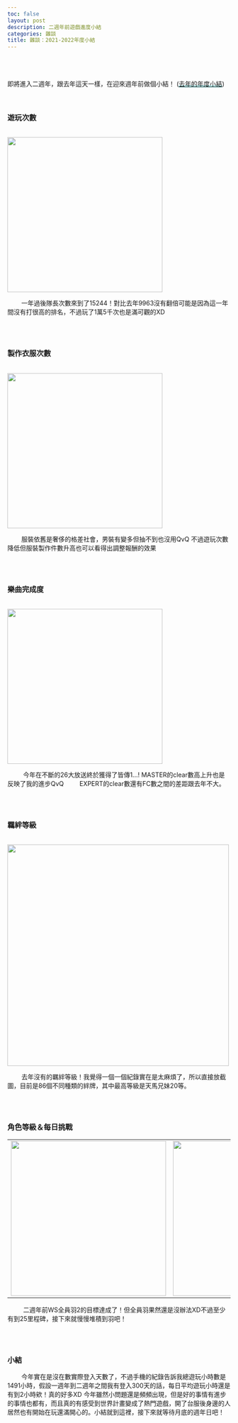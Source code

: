 ```yaml
---
toc: false
layout: post
description: 二週年前遊戲進度小結
categories: 雜談
title: 雜談：2021-2022年度小結
---
```


<br><br><br>
即將進入二週年，跟去年這天一樣，在迎來週年前做個小結！
(<a href="https://adowaiii.github.io/DowaSekai/%E9%9B%9C%E8%AB%87/2021/09/09/2020~2021%E5%B9%B4%E5%BA%A6%E5%B0%8F%E7%B5%90.html" style="color:balck !important;background:linear-gradient(180deg, transparent 70%, #B5EAEA 50%) !important;">去年的年度小結</a>)

<br>

### 遊玩次數
<br>

<img src="https://lh3.googleusercontent.com/pw/AL9nZEUs416HixaAmqD8mR5ioiVt9B_XWL_fA9SKLWQrJXZwozbifWfUb6IF-a51ilwUdo0RrZ862ZYuhbrAtjZKa1pXuLpmGahcJ6oDdAZlQltZtH6V0J7OzSQlYV_Pym7z48lPWeGkQK2nCEQ-MSI2QWtPSA=w563-h496-no?authuser=0" width="350" style="display: block;margin-left: auto;margin-left: auto;margin-right: auto;">

&nbsp;&nbsp;&nbsp;&nbsp;&nbsp;&nbsp;&nbsp;&nbsp;一年過後隊長次數來到了15244！對比去年9963沒有翻倍可能是因為這一年間沒有打很高的排名，不過玩了1萬5千次也是滿可觀的XD


<br><br>

### 製作衣服次數
<br>

<img src="https://lh3.googleusercontent.com/pw/AL9nZEVwqcmFIyx5JSO3eXs8tSjfaSzl65eGBS7HzWOBdhFJWO1kaZgG5ZidyfNoYInLKRz526OZs8P_QyW8LHQ1IIupec4SoLVh87Q8A1bqidV6Z5qMNt7ZX1hhEWQsEXVgK09hG1bhWk4SE-6Cc76_fLvDsA=w562-h490-no?authuser=0" width="350"  style="display: block;margin-left: auto;margin-left: auto;margin-right: auto;">

&nbsp;&nbsp;&nbsp;&nbsp;&nbsp;&nbsp;&nbsp;&nbsp;服裝依舊是奢侈的格差社會，男裝有變多但抽不到也沒用QvQ 不過遊玩次數降低但服裝製作件數升高也可以看得出調整報酬的效果

<br><br>

### 樂曲完成度
<br>

<img src="https://lh3.googleusercontent.com/pw/AL9nZEWSdxQmIbRsqxf_4XdhARC0hktKS3fvNfKsJDIJvR2RKIN9GlmY3nYky-_-Wh2IWg_o-AIGqavwDAbypAR6TCJDVBR8qoYYm5qSOsu97FrJrzjiuv69vd7uQSzLAyFje8Yv1MBUydT4H9fDMfqCE7bmYQ=w1229-h533-no?authuser=0" width="350"  style="display: block;margin-left: auto;margin-left: auto;margin-right: auto;">


&nbsp;&nbsp;&nbsp;&nbsp;&nbsp;&nbsp;&nbsp;&nbsp; 今年在不斷的26大放送終於獲得了皆傳1...! MASTER的clear數高上升也是反映了我的進步QvQ
&nbsp;&nbsp;&nbsp;&nbsp;&nbsp;&nbsp;&nbsp;&nbsp;EXPERT的clear數還有FC數之間的差距跟去年不大。

<br><br>

### 羈絆等級
<br>

<img src="https://lh3.googleusercontent.com/pw/AL9nZEWbkraoU4N41xvHfmdtFtl7PYMVHNlTXk9ugZMF20ingIAgG5YRPgAcbAU6T9OFxVEC3OC9hLE7fp5cbeZddueCPRS4Y973RLcF26GPxgefSe6H88Zu5c4p9X009Bs3DsXQBR12Y4u_TT0O61xXZa_Fjw=w1830-h813-no?authuser=0" width="500"  style="display: block;margin-left: auto;margin-left: auto;margin-right: auto;">


&nbsp;&nbsp;&nbsp;&nbsp;&nbsp;&nbsp;&nbsp;&nbsp;去年沒有的羈絆等級！我覺得一個一個紀錄實在是太麻煩了，所以直接放截圖，目前是86個不同種類的絆牌，其中最高等級是天馬兄妹20等。

<br><br>

### 角色等級＆每日挑戰


<table style="display: block;margin-left: auto;margin-left: auto;margin-right: auto;">
	<tr style="border:none;">
		<td style="border:none;">
			<img src="https://lh3.googleusercontent.com/pw/AL9nZEV6OXT26ufkYTcAmcVUPMSLDxISS9xJkkIPJ76AEQPT1zieVmRAowYRvsdZgAOxko9MqDySutaoTUYVl10psC_s0yOrPvAH3OXNqdITAZCyHAuapUX8qcBNXUcOq5SvtwCT6POwTeBvrGc7DlO9SMjnow=w965-h862-no?authuser=0" width="350">
		</td>
		<td style="border:none;">
			<img src="https://lh3.googleusercontent.com/pw/AL9nZEW1Zsx2-CPfLQNCNKDNQRsapLuTAloPW1bQEeAzgjmBy9xPGdlE3H92Co4Dphsy18wd-6CuCkYOkMyL5CgaR4wXgLZqx2TiKiJP8EO8qBX_GXCnLaOcihotLAbqqhkf4h1yzglGoO76PxWimLrS0AXujQ=w963-h862-no?authuser=0" width="350">
		</td>
	</tr>
</table>

&nbsp;&nbsp;&nbsp;&nbsp;&nbsp;&nbsp;&nbsp;&nbsp; 二週年前WS全員羽2的目標達成了！但全員羽果然還是沒辦法XD不過至少有到25里程碑，接下來就慢慢堆積到羽吧！

<br><br>

### 小結

&nbsp;&nbsp;&nbsp;&nbsp;&nbsp;&nbsp;&nbsp;&nbsp;今年實在是沒在數實際登入天數了，不過手機的紀錄告訴我總遊玩小時數是1491小時，假設一週年到二週年之間我有登入300天的話，每日平均遊玩小時還是有到2小時欸！真的好多XD 今年雖然小問題還是頻頻出現，但是好的事情有進步的事情也都有，而且真的有感受到世界計畫變成了熱門遊戲，開了台服後身邊的人居然也有開始在玩還滿開心的。小結就到這裡，接下來就等待月底的週年日吧！
